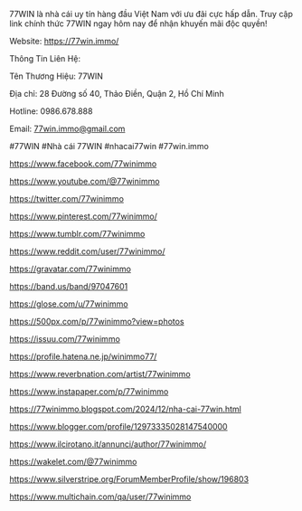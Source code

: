 77WIN là nhà cái uy tín hàng đầu Việt Nam với ưu đãi cực hấp dẫn. Truy cập link chính thức 77WIN ngay hôm nay để nhận khuyến mãi độc quyền!

Website: https://77win.immo/

Thông Tin Liên Hệ:

Tên Thương Hiệu: 77WIN

Địa chỉ: 28 Đường số 40, Thảo Điền, Quận 2, Hồ Chí Minh

Hotline: 0986.678.888

Email: 77win.immo@gmail.com

#77WIN #Nhà cái 77WIN #nhacai77win #77win.immo


https://www.facebook.com/77winimmo

https://www.youtube.com/@77winimmo

https://twitter.com/77winimmo

https://www.pinterest.com/77winimmo/

https://www.tumblr.com/77winimmo

https://www.reddit.com/user/77winimmo/

https://gravatar.com/77winimmo

https://band.us/band/97047601

https://glose.com/u/77winimmo

https://500px.com/p/77winimmo?view=photos

https://issuu.com/77winimmo

https://profile.hatena.ne.jp/winimmo77/

https://www.reverbnation.com/artist/77winimmo

https://www.instapaper.com/p/77winimmo

https://77winimmo.blogspot.com/2024/12/nha-cai-77win.html

https://www.blogger.com/profile/12973335028147540000

https://www.ilcirotano.it/annunci/author/77winimmo/

https://wakelet.com/@77winimmo

https://www.silverstripe.org/ForumMemberProfile/show/196803

https://www.multichain.com/qa/user/77winimmo